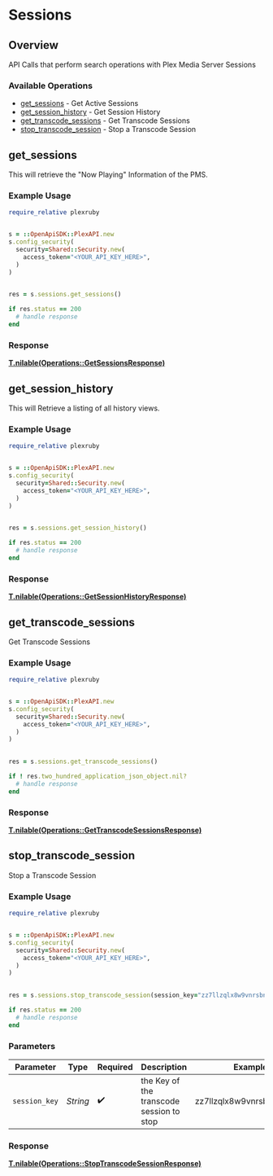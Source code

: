 # Sessions


## Overview

API Calls that perform search operations with Plex Media Server Sessions


### Available Operations

* [get_sessions](#get_sessions) - Get Active Sessions
* [get_session_history](#get_session_history) - Get Session History
* [get_transcode_sessions](#get_transcode_sessions) - Get Transcode Sessions
* [stop_transcode_session](#stop_transcode_session) - Stop a Transcode Session

## get_sessions

This will retrieve the "Now Playing" Information of the PMS.

### Example Usage

```ruby
require_relative plexruby


s = ::OpenApiSDK::PlexAPI.new
s.config_security(
  security=Shared::Security.new(
    access_token="<YOUR_API_KEY_HERE>",
  )
)

    
res = s.sessions.get_sessions()

if res.status == 200
  # handle response
end

```


### Response

**[T.nilable(Operations::GetSessionsResponse)](../../models/operations/getsessionsresponse.md)**


## get_session_history

This will Retrieve a listing of all history views.

### Example Usage

```ruby
require_relative plexruby


s = ::OpenApiSDK::PlexAPI.new
s.config_security(
  security=Shared::Security.new(
    access_token="<YOUR_API_KEY_HERE>",
  )
)

    
res = s.sessions.get_session_history()

if res.status == 200
  # handle response
end

```


### Response

**[T.nilable(Operations::GetSessionHistoryResponse)](../../models/operations/getsessionhistoryresponse.md)**


## get_transcode_sessions

Get Transcode Sessions

### Example Usage

```ruby
require_relative plexruby


s = ::OpenApiSDK::PlexAPI.new
s.config_security(
  security=Shared::Security.new(
    access_token="<YOUR_API_KEY_HERE>",
  )
)

    
res = s.sessions.get_transcode_sessions()

if ! res.two_hundred_application_json_object.nil?
  # handle response
end

```


### Response

**[T.nilable(Operations::GetTranscodeSessionsResponse)](../../models/operations/gettranscodesessionsresponse.md)**


## stop_transcode_session

Stop a Transcode Session

### Example Usage

```ruby
require_relative plexruby


s = ::OpenApiSDK::PlexAPI.new
s.config_security(
  security=Shared::Security.new(
    access_token="<YOUR_API_KEY_HERE>",
  )
)

    
res = s.sessions.stop_transcode_session(session_key="zz7llzqlx8w9vnrsbnwhbmep")

if res.status == 200
  # handle response
end

```

### Parameters

| Parameter                                | Type                                     | Required                                 | Description                              | Example                                  |
| ---------------------------------------- | ---------------------------------------- | ---------------------------------------- | ---------------------------------------- | ---------------------------------------- |
| `session_key`                            | *String*                                 | :heavy_check_mark:                       | the Key of the transcode session to stop | zz7llzqlx8w9vnrsbnwhbmep                 |


### Response

**[T.nilable(Operations::StopTranscodeSessionResponse)](../../models/operations/stoptranscodesessionresponse.md)**


